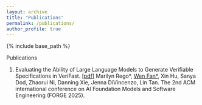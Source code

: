 ```yaml
---
layout: archive
title: "Publications"
permalink: /publications/
author_profile: true
---
```


{% include base_path %}

Publications <br>
<ol>
    <li>
        Evaluating the Ability of Large Language Models to Generate Verifiable Specifications in VeriFast. <a href="https://arxiv.org/abs/2411.02318" target="_blank">[pdf]</a> 
        Marilyn Rego*, <u>Wen Fan*</u>, Xin Hu, Sanya Dod, Zhaorui Ni, Danning Xie, Jenna DiVincenzo, Lin Tan. The 2nd ACM international conference on AI Foundation Models and Software Engineering (FORGE 2025).
    </li>
</ol>